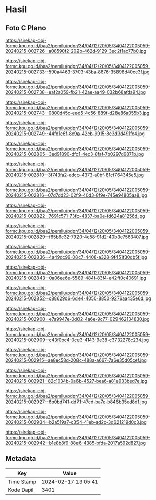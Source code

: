 # Hasil

## Foto C Plano

https://sirekap-obj-formc.kpu.go.id/baa2/pemilu/pdpr/34/04/12/20/05/3404122005059-20240215-002726--a08590f2-202b-462d-9129-3ec2f1ac77b0.jpg

https://sirekap-obj-formc.kpu.go.id/baa2/pemilu/pdpr/34/04/12/20/05/3404122005059-20240215-002733--590a4463-3703-43ba-8676-35898d40ce3f.jpg

https://sirekap-obj-formc.kpu.go.id/baa2/pemilu/pdpr/34/04/12/20/05/3404122005059-20240215-002738--eaf2a059-fb21-42ae-aa49-032b68afda94.jpg

https://sirekap-obj-formc.kpu.go.id/baa2/pemilu/pdpr/34/04/12/20/05/3404122005059-20240215-002743--0800d45c-eed5-4c56-889f-d28e86a055b3.jpg

https://sirekap-obj-formc.kpu.go.id/baa2/pemilu/pdpr/34/04/12/20/05/3404122005059-20240215-002749--44fd1e6f-8c9a-42eb-9915-8e3d3d491fc4.jpg

https://sirekap-obj-formc.kpu.go.id/baa2/pemilu/pdpr/34/04/12/20/05/3404122005059-20240215-002805--3ed91890-dfc1-4ec3-8faf-7b0297d9871b.jpg

https://sirekap-obj-formc.kpu.go.id/baa2/pemilu/pdpr/34/04/12/20/05/3404122005059-20240215-002810--3f743fa2-edcb-4373-a0bf-81cf764345e5.jpg

https://sirekap-obj-formc.kpu.go.id/baa2/pemilu/pdpr/34/04/12/20/05/3404122005059-20240215-002816--07d7dd23-02f9-40d3-8f9e-745e94805aa8.jpg

https://sirekap-obj-formc.kpu.go.id/baa2/pemilu/pdpr/34/04/12/20/05/3404122005059-20240215-002822--7691c571-73fb-4837-ba0e-fd624a81256d.jpg

https://sirekap-obj-formc.kpu.go.id/baa2/pemilu/pdpr/34/04/12/20/05/3404122005059-20240215-002829--f65b6c32-7920-4e58-91d2-40b3e7563407.jpg

https://sirekap-obj-formc.kpu.go.id/baa2/pemilu/pdpr/34/04/12/20/05/3404122005059-20240215-002836--4a49dc99-08c7-4408-a328-9f451f30db5f.jpg

https://sirekap-obj-formc.kpu.go.id/baa2/pemilu/pdpr/34/04/12/20/05/3404122005059-20240215-002843--0a06ee6e-5589-484f-83f4-e42ff0c40691.jpg

https://sirekap-obj-formc.kpu.go.id/baa2/pemilu/pdpr/34/04/12/20/05/3404122005059-20240215-002852--c88629d6-6de4-4050-8850-9276aa435e6d.jpg

https://sirekap-obj-formc.kpu.go.id/baa2/pemilu/pdpr/34/04/12/20/05/3404122005059-20240215-002900--e7a9947e-0d02-4a6e-9c77-029462134830.jpg

https://sirekap-obj-formc.kpu.go.id/baa2/pemilu/pdpr/34/04/12/20/05/3404122005059-20240215-002909--c43f0bc4-0ce3-4143-9e38-c3732278c234.jpg

https://sirekap-obj-formc.kpu.go.id/baa2/pemilu/pdpr/34/04/12/20/05/3404122005059-20240215-002915--ae8ec58d-208c-488a-a667-7a6e35d05cef.jpg

https://sirekap-obj-formc.kpu.go.id/baa2/pemilu/pdpr/34/04/12/20/05/3404122005059-20240215-002921--82c1034b-0a6b-4527-bea6-a81e933bed7e.jpg

https://sirekap-obj-formc.kpu.go.id/baa2/pemilu/pdpr/34/04/12/20/05/3404122005059-20240215-002927--6b0bd741-dd71-47cd-ba7e-b846b35ed8d1.jpg

https://sirekap-obj-formc.kpu.go.id/baa2/pemilu/pdpr/34/04/12/20/05/3404122005059-20240215-002934--b2a519a7-c354-41eb-ad2c-3d621219d0c3.jpg

https://sirekap-obj-formc.kpu.go.id/baa2/pemilu/pdpr/34/04/12/20/05/3404122005059-20240215-002942--b1e8b8f9-88e6-4385-bfda-2017a592d827.jpg


## Metadata

| Key        | Value               |
| ---------- | ------------------- |
| Time Stamp | 2024-02-17 13:05:41 |
| Kode Dapil | 3401                |



